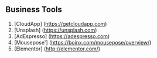 ## Business Tools
1. [CloudApp] (https://getcloudapp.com)
2. [Unsplash] (https://unsplash.com)
3. [AdEspresso] (https://adespresso.com)
4. [Mousepose'] (https://boinx.com/mousepose/overview/)
5. [Elementor] (http://elementor.com/)
